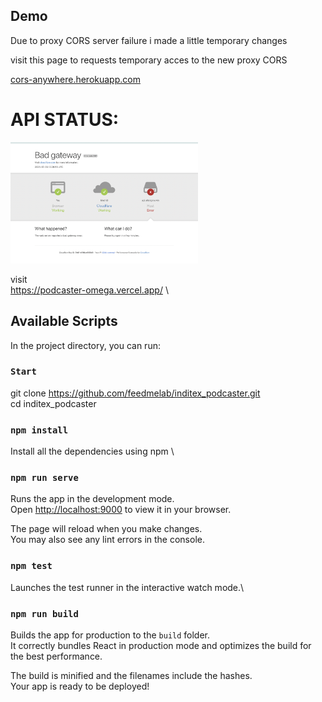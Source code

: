 ## Demo

<p>Due to proxy CORS server failure i made a little temporary changes</p>
<p>visit this page to requests temporary acces to the new proxy CORS</p>
<a href="https://cors-anywhere.herokuapp.com/corsdemo">cors-anywhere.herokuapp.com</a>
<h1>API STATUS:</h1>

<p align="left"><img src="status.png" width="300px" alt="Api Status" /></p>

visit \
https://podcaster-omega.vercel.app/ \

## Available Scripts

In the project directory, you can run:

### `Start`

git clone https://github.com/feedmelab/inditex_podcaster.git \
cd inditex_podcaster

### `npm install`

Install all the dependencies using npm \

### `npm run serve`

Runs the app in the development mode.\
Open [http://localhost:9000](http://localhost:9000) to view it in your browser.

The page will reload when you make changes.\
You may also see any lint errors in the console.

### `npm test`

Launches the test runner in the interactive watch mode.\

### `npm run build`

Builds the app for production to the `build` folder.\
It correctly bundles React in production mode and optimizes the build for the best performance.

The build is minified and the filenames include the hashes.\
Your app is ready to be deployed!
